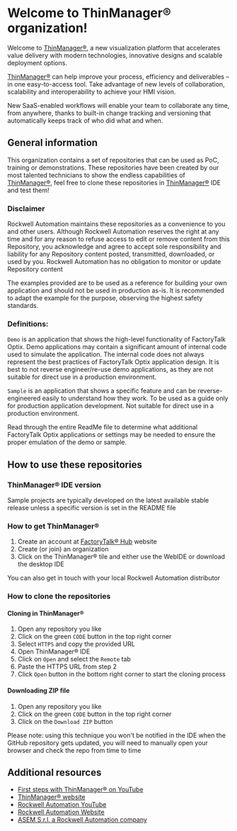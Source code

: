 # Welcome to ThinManager® organization!

Welcome to [ThinManager®](http://www.thinmanager.com/), a new visualization platform that accelerates value delivery with modern technologies, innovative designs and scalable deployment options.

[ThinManager®](http://www.thinmanager.com/) can help improve your process, efficiency and deliverables – in one easy-to-access tool.  Take advantage of new levels of collaboration, scalability and interoperability to achieve your HMI vision.

New SaaS-enabled workflows will enable your team to collaborate any time, from anywhere, thanks to built-in change tracking and versioning that automatically keeps track of who did what and when.

## General information

This organization contains a set of repositories that can be used as PoC, training or demonstrations. These repositories have been created by our most talented technicians to show the endless capabilities of [ThinManager®](http://www.thinmanager.com/), feel free to clone these repositories in [ThinManager®](http://www.thinmanager.com/) IDE and test them!

### Disclaimer

Rockwell Automation maintains these repositories as a convenience to you and other users. Although Rockwell Automation reserves the right at any time and for any reason to refuse access to edit or remove content from this Repository, you acknowledge and agree to accept sole responsibility and liability for any Repository content posted, transmitted, downloaded, or used by you. Rockwell Automation has no obligation to monitor or update Repository content

The examples provided are to be used as a reference for building your own application and should not be used in production as-is. It is recommended to adapt the example for the purpose, observing the highest safety standards.

### Definitions:

`Demo` is an application that shows the high-level functionality of FactoryTalk Optix. Demo applications may contain a significant amount of internal code used to simulate the application. The internal code does not always represent the best practices of FactoryTalk Optix application design. It is best to not reverse engineer/re-use demo applications, as they are not suitable for direct use in a production environment.

`Sample` is an application that shows a specific feature and can be reverse-engineered easily to understand how they work. To be used as a guide only for production application development. Not suitable for direct use in a production environment.  

Read through the entire ReadMe file to determine what additional FactoryTalk Optix applications or settings may be needed to ensure the proper emulation of the demo or sample. 

## How to use these repositories

### ThinManager® IDE version

Sample projects are typically developed on the latest available stable release unless a specific version is set in the README file

### How to get ThinManager®

1. Create an account at [FactoryTalk® Hub](https://home.cloud.rockwellautomation.com/) website
2. Create (or join) an organization
3. Click on the ThinManager® tile and either use the WebIDE or download the desktop IDE

You can also get in touch with your local Rockwell Automation distributor

### How to clone the repositories

#### Cloning in ThinManager®

1. Open any repository you like
1. Click on the green `CODE` button in the top right corner
1. Select `HTTPS` and copy the provided URL
1. Open ThinManager® IDE
1. Click on `Open` and select the `Remote` tab
1. Paste the HTTPS URL from step 2
1. Click `Open` button in the bottom right corner to start the cloning process

#### Downloading ZIP file

1. Open any repository you like
1. Click on the green `CODE` button in the top right corner
1. Click on the `Download ZIP` button

Please note: using this technique you won't be notified in the IDE when the GitHub repository gets updated, you will need to manually open your browser and check the repo from time to time

## Additional resources

- [First steps with ThinManager® on YouTube](https://www.youtube.com/playlist?list=PL3K_BigUXJ1M1-JpRiwIIhzJUbhwtK3yy)
- [ThinManager® website](http://www.thinmanager.com/)
- [Rockwell Automation YouTube](https://www.youtube.com/@RockwellautomationInc)
- [Rockwell Automation Website](https://www.rockwellautomation.com/)
- [ASEM S.r.l. a Rockwell Automation company](https://www.asemautomation.com/)
